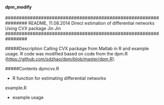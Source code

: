 #### dpm_modify ####

################################################################
README, 11.08.2014
Direct estimation of differential networks Using CVX package
Jin Jin
################################################################

#####Description
 Calling CVX package from Matlab in R and example usage. R code was modified based on code from the dpm.R (https://github.com/sdzhao/dpm/blob/master/dpm.R).

#####Contents
dpmcvx.R
- R function for estimating differential networks

example.R
- example usage  
